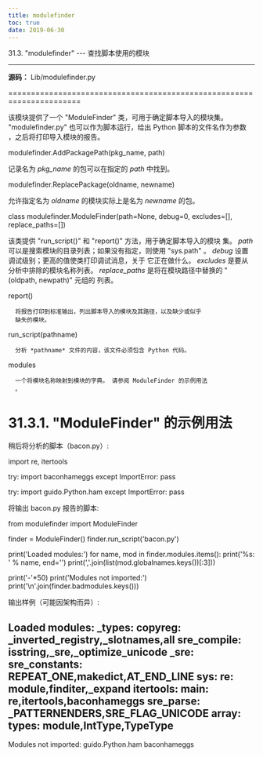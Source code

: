 ```yaml
---
title: modulefinder
toc: true
date: 2019-06-30
---
```

31.3. "modulefinder" --- 查找脚本使用的模块
*******************************************

**源码：** Lib/modulefinder.py

======================================================================

该模块提供了一个 "ModuleFinder" 类，可用于确定脚本导入的模块集。
"modulefinder.py" 也可以作为脚本运行，给出 Python 脚本的文件名作为参数
，之后将打印导入模块的报告。

modulefinder.AddPackagePath(pkg_name, path)

   记录名为 *pkg_name* 的包可以在指定的 *path* 中找到。

modulefinder.ReplacePackage(oldname, newname)

   允许指定名为 *oldname* 的模块实际上是名为 *newname* 的包。

class modulefinder.ModuleFinder(path=None, debug=0, excludes=[], replace_paths=[])

   该类提供 "run_script()" 和 "report()" 方法，用于确定脚本导入的模块
   集。 *path* 可以是搜索模块的目录列表；如果没有指定，则使用
   "sys.path" 。  *debug* 设置调试级别；更高的值使类打印调试消息，关于
   它正在做什么。 *excludes* 是要从分析中排除的模块名称列表。
   *replace_paths* 是将在模块路径中替换的 "(oldpath, newpath)" 元组的
   列表。

   report()

      将报告打印到标准输出，列出脚本导入的模块及其路径，以及缺少或似乎
      缺失的模块。

   run_script(pathname)

      分析 *pathname* 文件的内容，该文件必须包含 Python 代码。

   modules

      一个将模块名称映射到模块的字典。 请参阅 ModuleFinder 的示例用法
      。


31.3.1. "ModuleFinder" 的示例用法
=================================

稍后将分析的脚本（bacon.py）:

   import re, itertools

   try:
       import baconhameggs
   except ImportError:
       pass

   try:
       import guido.Python.ham
   except ImportError:
       pass

将输出 bacon.py 报告的脚本:

   from modulefinder import ModuleFinder

   finder = ModuleFinder()
   finder.run_script('bacon.py')

   print('Loaded modules:')
   for name, mod in finder.modules.items():
       print('%s: ' % name, end='')
       print(','.join(list(mod.globalnames.keys())[:3]))

   print('-'*50)
   print('Modules not imported:')
   print('\n'.join(finder.badmodules.keys()))

输出样例（可能因架构而异）:

   Loaded modules:
   _types:
   copyreg:  _inverted_registry,_slotnames,__all__
   sre_compile:  isstring,_sre,_optimize_unicode
   _sre:
   sre_constants:  REPEAT_ONE,makedict,AT_END_LINE
   sys:
   re:  __module__,finditer,_expand
   itertools:
   __main__:  re,itertools,baconhameggs
   sre_parse:  _PATTERNENDERS,SRE_FLAG_UNICODE
   array:
   types:  __module__,IntType,TypeType
   ---------------------------------------------------
   Modules not imported:
   guido.Python.ham
   baconhameggs
